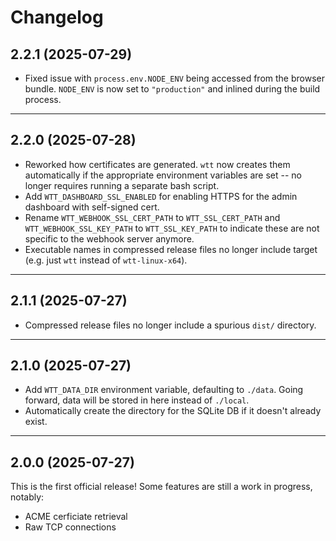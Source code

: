 # Changelog

## 2.2.1 (2025-07-29)

- Fixed issue with `process.env.NODE_ENV` being accessed from the browser bundle. `NODE_ENV` is now set to `"production"` and inlined during the build process.

---

## 2.2.0 (2025-07-28)

- Reworked how certificates are generated. `wtt` now creates them automatically if the appropriate environment variables are set -- no longer requires running a separate bash script.
- Add `WTT_DASHBOARD_SSL_ENABLED` for enabling HTTPS for the admin dashboard with self-signed cert.
- Rename `WTT_WEBHOOK_SSL_CERT_PATH` to `WTT_SSL_CERT_PATH` and `WTT_WEBHOOK_SSL_KEY_PATH` to `WTT_SSL_KEY_PATH` to indicate these are not specific to the webhook server anymore.
- Executable names in compressed release files no longer include target (e.g. just `wtt` instead of `wtt-linux-x64`).

---

## 2.1.1 (2025-07-27)

- Compressed release files no longer include a spurious `dist/` directory.

---

## 2.1.0 (2025-07-27)

- Add `WTT_DATA_DIR` environment variable, defaulting to `./data`. Going forward, data will be stored in here instead of `./local`.
- Automatically create the directory for the SQLite DB if it doesn't already exist.

---

## 2.0.0 (2025-07-27)

This is the first official release! Some features are still a work in progress, notably:

- ACME cerficiate retrieval
- Raw TCP connections